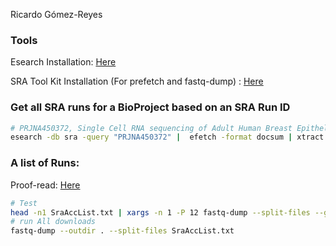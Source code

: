 Ricardo Gómez-Reyes

### Tools

Esearch Installation: [Here](https://www.ncbi.nlm.nih.gov/books/NBK179288/)

SRA Tool Kit Installation (For prefetch and fastq-dump) : [Here](https://github.com/ncbi/sra-tools/wiki/02.-Installing-SRA-Toolkit)

### Get all SRA runs for a BioProject based on an SRA Run ID

```bash
# PRJNA450372, Single Cell RNA sequencing of Adult Human Breast Epithelial Cells
esearch -db sra -query "PRJNA450372" |  efetch -format docsum | xtract -pattern Runs -ACC @acc  -element "&ACC" > SraAccList.txt
```

### A list of Runs:

Proof-read: [Here](https://github.com/ncbi/sra-tools/wiki/08.-prefetch-and-fasterq-dump#how-to-use-prefetch-and-fasterq-dump-to-extract-fastq-files-from-sra-accessions)

```bash
# Test
head -n1 SraAccList.txt | xargs -n 1 -P 12 fastq-dump --split-files --gzip --skip-technical --outdir .
# run All downloads
fastq-dump --outdir . --split-files SraAccList.txt
```

